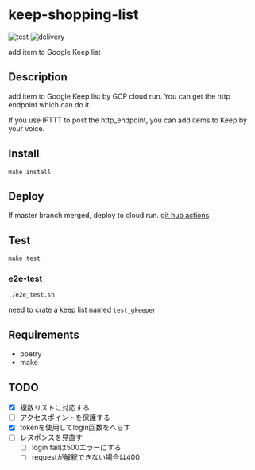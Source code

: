 # keep-shopping-list

![test](https://github.com/tktkc72/gkeeper/workflows/test/badge.svg?branch=master)
![delivery](https://github.com/tktkc72/gkeeper/workflows/delivery/badge.svg?branch=master)

add item to Google Keep list

## Description

add item to Google Keep list by GCP cloud run.
You can get the http endpoint which can do it.

If you use IFTTT to post the http_endpoint,
you can add items to Keep by your voice.

## Install

`make install`

## Deploy

If master branch merged, deploy to cloud run.
[git hub actions](https://github.com/tktkc72/gkeeper/actions?query=workflow%3Adelivery)

## Test

`make test`

### e2e-test

`./e2e_test.sh`

need to crate a keep list named `test_gkeeper`

## Requirements

- poetry
- make

## TODO

- [x] 複数リストに対応する
- [ ] アクセスポイントを保護する
- [x] tokenを使用してlogin回数をへらす
- [ ] レスポンスを見直す
  - [ ] login failは500エラーにする
  - [ ] requestが解釈できない場合は400
